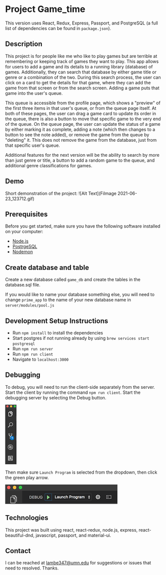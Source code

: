 
# Project Game_time
This version uses React, Redux, Express, Passport, and PostgreSQL (a full list of dependencies can be found in `package.json`).

## Description
This project is for people like me who like to play games but are terrible at remembering or keeping track of games they want to play. This app allows for users to add a game and its details to a running library (database) of games. Additionally, they can search that database by either game title or genre or a combination of the two. During this search process, the user can click on a card to get the details for that game, where they can add the game from that screen or from the search screen. Adding a game puts that game into the user's queue. 

This queue is accessible from the profile page, which shows a "preview" of the first three items in that user's queue, or from the queue page itself. At both of these pages, the user can drag a game card to update its order in the queue, there is also a button to move that specific game to the very end of the queue. On the queue page, the user can update the status of a game by either marking it as complete, adding a note (which then changes to a button to see the note added), or remove the game from the queue by "deleting" it. This does not remove the game from the database, just from that specific user's queue. 

Additional features for the next version will be the ability to search by more than just genre or title, a button to add a random game to the queue, and additional genre classifications for games. 

## Demo
Short demonstration of the project:
![Alt Text](Filmage 2021-06-23_123712.gif)

## Prerequisites

Before you get started, make sure you have the following software installed on your computer:

- [Node.js](https://nodejs.org/en/)
- [PostrgeSQL](https://www.postgresql.org/)
- [Nodemon](https://nodemon.io/)

## Create database and table

Create a new database called `game_db` and create the tables in the database.sql file.

If you would like to name your database something else, you will need to change `prime_app` to the name of your new database name in `server/modules/pool.js`

## Development Setup Instructions

- Run `npm install` to install the dependencies
- Start postgres if not running already by using `brew services start postgresql`
- Run `npm run server`
- Run `npm run client`
- Navigate to `localhost:3000`

## Debugging

To debug, you will need to run the client-side separately from the server. Start the client by running the command `npm run client`. Start the debugging server by selecting the Debug button.

![VSCode Toolbar](documentation/images/vscode-toolbar.png)

Then make sure `Launch Program` is selected from the dropdown, then click the green play arrow.

![VSCode Debug Bar](documentation/images/vscode-debug-bar.png)

## Technologies
This project was built using react, react-redux, node.js, express, react-beautiful-dnd, javascript, passport, and material-ui.

## Contact
I can be reached at lambe347@umn.edu for suggestions or issues that need to resolved. Thanks. 
